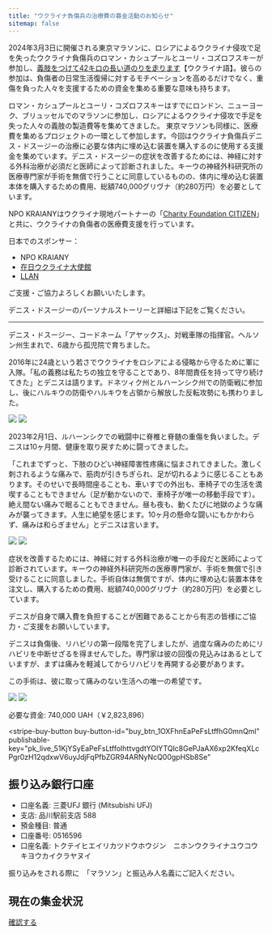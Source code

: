 ```yaml
---
title: "ウクライナ負傷兵の治療費の募金活動のお知らせ"
sitemap: false
---
```


2024年3月3日に開催される東京マラソンに、ロシアによるウクライナ侵攻で足を失ったウクライナ負傷兵のロマン・カシュプールとユーリ・コズロフスキーが参加し、[義肢をつけて42キロの長い道のりを走ります](https://ctzn24.com/ua/news/tokyo-marathon-2024-to-support-prosthetics-and-rehabilitation-of)【ウクライナ語】。彼らの参加は、負傷者の日常生活復帰に対するモチベーションを高めるだけでなく、重傷を負った人々を支援するための資金を集める重要な意味も持ちます。

ロマン・カシュプールとユーリ・コズロフスキーはすでにロンドン、ニューヨーク、ブリュッセルでのマラソンに参加し、ロシアによるウクライナ侵攻で手足を失った人々の義肢の製造費等を集めてきました。
東京マラソンも同様に、医療費を集めるプロジェクトの一環として参加します。今回はウクライナ負傷兵デニス・ドスージーの治療に必要な体内に埋め込む装置を購入するのに使用する支援金を集めています。デニス・ドスージーの症状を改善するためには、神経に対する外科治療が必須だと医師によって診断されました。キーウの神経外科研究所の医療専門家が手術を無償で行うことに同意しているものの、体内に埋め込む装置本体を購入するための費用、総額740,000グリヴナ（約280万円）を必要としています。

NPO KRAIANYはウクライナ現地パートナーの「[Charity Foundation CITIZEN](https://ctzn24.com/en)」と共に、ウクライナの負傷者の医療費支援を行っています。

日本でのスポンサー：

* NPO KRAIANY
* [在日ウクライナ大使館](https://japan.mfa.gov.ua/ja)
* [LLAN](http://llanjapan.org)

ご支援・ご協力よろしくお願いいたします。

デニス・ドスージーのパーソナルストーリーと詳細は下記をご覧ください。

<hr />
デニス・ドスージー、コードネーム「アヤックス」、対戦車隊の指揮官。ヘルソン州生まれで、6歳から孤児院で育ちました。

2016年に24歳という若さでウクライナをロシアによる侵略から守るために軍に入隊。「私の義務は私たちの独立を守ることであり、8年間責任を持って守り続けてきた」とデニスは語ります。ドネツィク州とルハーンシク州での防衛戦に参加し、後にハルキウの防衛やハルキウを占領から解放した反転攻勢にも携わりました。

<div class="gallery">
  <img src="/assets/images/pages/denys-dosuzhy/01.jpg" />
  <img src="/assets/images/pages/denys-dosuzhy/02.jpg" />
</div>

2023年2月1日、ルハーンシクでの戦闘中に脊椎と脊髄の重傷を負いました。デニスは10ヶ月間、健康を取り戻すために闘ってきました。

「これまでずっと、下肢のひどい神経障害性疼痛に悩まされてきました。激しく刺されるような痛みで、筋肉が引きちぎられ、足が切れるように感じることもあります。そのせいで長時間座ることも、車いすでの外出も、車椅子での生活を満喫することもできません（足が動かないので、車椅子が唯一の移動手段です）。絶え間ない痛みで眠ることもできません。昼も夜も、動くたびに地獄のような痛みが襲ってきます。人生に絶望を感じます。10ヶ月の懸命な闘いにもかかわらず、痛みは和らぎません」とデニスは言います。

<div class="gallery">
  <img src="/assets/images/pages/denys-dosuzhy/03.jpg" />
  <img src="/assets/images/pages/denys-dosuzhy/04.jpg" />
</div>


症状を改善するためには、神経に対する外科治療が唯一の手段だと医師によって診断されています。キーウの神経外科研究所の医療専門家が、手術を無償で引き受けることに同意しました。手術自体は無償ですが、体内に埋め込む装置本体を注文し、購入するための費用、総額740,000グリヴナ（約280万円）を必要としています。

デニスが自身で購入費を負担することが困難であることから有志の皆様にご協力・ご支援をお願いしています。

デニスは負傷後、リハビリの第一段階を完了しましたが、過度な痛みのためにリハビリを中断せざるを得ませんでした。専門家は彼の回復の見込みはあるとしていますが、まずは痛みを軽減してからリハビリを再開する必要があります。

この手術は、彼に取って痛みのない生活への唯一の希望です。

<div class="gallery">
  <img src="/assets/images/pages/denys-dosuzhy/05.jpg" />
  <img src="/assets/images/pages/denys-dosuzhy/06.jpg" />
</div>

必要な資金: 740,000 UAH（￥2,823,896）

<script async
  src="https://js.stripe.com/v3/buy-button.js">
</script>

<stripe-buy-button
  buy-button-id="buy_btn_1OXFhnEaPeFsLtffhG0mnQml"
  publishable-key="pk_live_51KjYSyEaPeFsLtffoIhttvgdtYOIYTQlc8GePJaAX6xp2KfeqXLcPgr0zH12qdxwV6uyJdjFqPfbZGR94ARNyNcQ00gpHSb8Se"
>
</stripe-buy-button>


## 振り込み銀行口座

* 口座名義: 三菱UFJ 銀行 (Mitsubishi UFJ)
* 支店: 品川駅前支店 588
* 預金種目: 普通
* 口座番号: 0516596
* 口座名義: トクテイヒエイリカツドウホウジン　ニホンウクライナユウコウキヨウカイクラヤヌイ

振り込みをされる際に　「マラソン」と振込み人名義にご記入ください。

## 現在の集金状況

[確認する](https://docs.google.com/spreadsheets/d/1dZOTNav2qGOSK2hcm12XwbrMkb4UWp7-gjaCPfc4x_4/htmlview)
